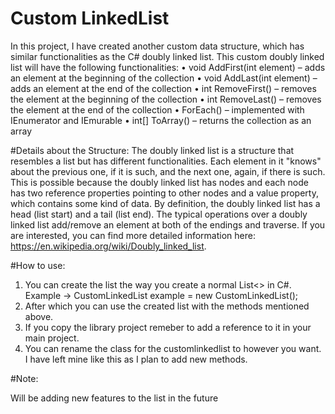 # Custom LinkedList

In this project, I have created another custom data structure, which has similar functionalities as the C# doubly linked list. This custom doubly linked list will have the following functionalities: 
•	void AddFirst(int element) – adds an element at the beginning of the collection
•	void AddLast(int element) – adds an element at the end of the collection
•	int RemoveFirst() – removes the element at the beginning of the collection
•	int RemoveLast() – removes the element at the end of the collection
•	ForEach() – implemented with IEnumerator and IEmurable
•	int[] ToArray() – returns the collection as an array


#Details about the Structure:
The doubly linked list is a structure that resembles a list but has different functionalities. 
Each element in it "knows" about the previous one, if it is such, and the next one, again, if there is such. 
This is possible because the doubly linked list has nodes and each node has two reference properties pointing to other nodes and a value property, which contains some kind of data. 
By definition, the doubly linked list has a head (list start) and a tail (list end). The typical operations over a doubly linked list add/remove an element at both of the endings and traverse. 
If you are interested, you can find more detailed information here: https://en.wikipedia.org/wiki/Doubly_linked_list. 


#How to use:

1. You can create the list the way you create a normal List<> in C#. Example -> CustomLinkedList<T> example = new CustomLinkedList<T>(); 
2. After which you can use the created list with the methods mentioned above. 
3. If you copy the library project remeber to add a reference to it in your main project.
4. You can rename the class for the customlinkedlist to however you want. I have left mine like this as I plan to add new methods.


#Note:

Will be adding new features to the list in the future